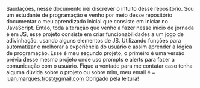 Saudações, nesse documento irei discrever o intuito desse repositório.
Sou um estudante de programação e venho por meio desse repositório documentar o meu aprendizado inicial que consiste em iniciar no JavaScript.
Então, toda alteração que venho a fazer nesse inicio de jornada é em JS, esse projeto consiste em criar funcionabilidades a um jogo de adivinhação, usando alguns elementos de JS.
Utilizando funções para automatizar e melhorar a experiência do usuário e assim aprender a lógica de programação.
Esse é meu segundo projeto, o primeiro é uma versão prévia desse mesmo projeto onde uso prompts e alerts para fazer a comunicação com o usuário.
Fique a vontade para me contatar caso tenha alguma dúvida sobre o projeto ou sobre mim, meu email é = luan.marques.frost@gmail.com
Obrigado pela leitura!
